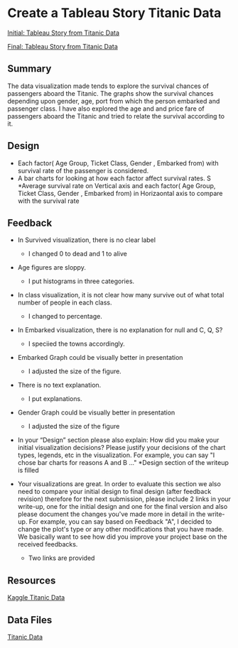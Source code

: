 # Create a Tableau Story Titanic Data
[Initial: Tableau Story from Titanic Data](https://public.tableau.com/profile/zane6717#!/vizhome/Titanicinitial_4/Story1?publish=yes)

[Final: Tableau Story from Titanic Data](https://public.tableau.com/profile/zane6717#!/vizhome/TitanicSurvival_20/SurvivalStory?publish=yes)


## Summary
The data visualization made tends to explore the survival chances of passengers aboard the Titanic. The graphs show the survival chances depending upon gender, age, port from which the person embarked and passenger class. I have also explored the age and and price fare of passengers aboard the Titanic and tried to relate the survival according to it.

## Design
* Each factor( Age Group, Ticket Class, Gender , Embarked from) with survival rate of the passenger is considered. 
* A bar charts for looking at how each factor affect survival rates. S
*Average survival rate on Vertical axis and each factor( Age Group, Ticket Class, Gender , Embarked from) in Horizaontal axis to compare with the survival rate


## Feedback
* In Survived visualization, there is no clear label 
  * I changed 0 to dead and 1 to alive
* Age figures are sloppy.
  *  I put histograms in three categories. 

* In class visualization,  it is not clear how many survive out of what total number of people in each class. 
  * I changed to percentage. 
  
* In Embarked visualization, there is no explanation for null and C, Q, S?
  * I speciied the towns accordingly.
  
* Embarked Graph could be visually better in presentation
  * I adjusted the size of the figure.
  
* There is no text explanation. 
  * I put explanations.
  
* Gender Graph could be visually better in presentation
  * I adjusted the size of the figure 

* In your “Design” section please also explain: How did you make your initial visualization decisions? Please justify your decisions of the chart types, legends, etc in the visualization. For example, you can say "I chose bar charts for reasons A and B ..."
  *Design section of the writeup is filled
  
* Your visualizations are great. In order to evaluate this section we also need to compare your initial design to final design (after feedback revision) therefore for the next submission, please include 2 links in your write-up, one for the initial design and one for the final version and also please document the changes you've made more in detail in the write-up. For example, you can say based on Feedback "A", I decided to change the plot's type or any other modifications that you have made. We basically want to see how did you improve your project base on the received feedbacks.
  * Two links are provided

## Resources
[Kaggle Titanic Data](https://www.kaggle.com/c/titanic)


## Data Files
[Titanic Data](https://www.google.com/url?q=https://d17h27t6h515a5.cloudfront.net/topher/2017/October/59d54e6d_titanic-data/titanic-data.csv&sa=D&ust=1510126640638000&usg=AFQjCNEjDygDOQLtgGE8sTgjyLhQ6SAg4Q)

